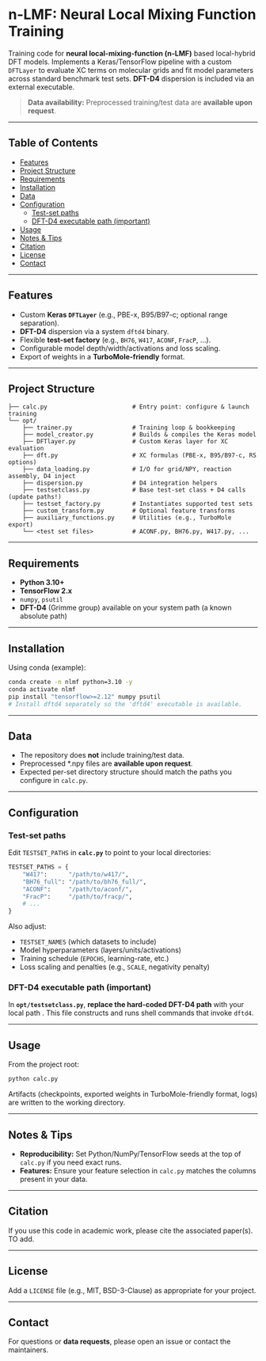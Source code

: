 # n-LMF: Neural Local Mixing Function Training

Training code for **neural local-mixing-function (n-LMF)** based local-hybrid DFT models.
Implements a Keras/TensorFlow pipeline with a custom `DFTLayer` to evaluate XC terms on molecular grids and fit model parameters across standard benchmark test sets. **DFT-D4** dispersion is included via an external executable.

> **Data availability:** Preprocessed training/test data are **available upon request**.

---

## Table of Contents

- [Features](#features)
- [Project Structure](#project-structure)
- [Requirements](#requirements)
- [Installation](#installation)
- [Data](#data)
- [Configuration](#configuration)
  - [Test-set paths](#test-set-paths)
  - [DFT-D4 executable path (important)](#dft-d4-executable-path-important)
- [Usage](#usage)
- [Notes & Tips](#notes--tips)
- [Citation](#citation)
- [License](#license)
- [Contact](#contact)

---

## Features

- Custom **Keras `DFTLayer`** (e.g., PBE-x, B95/B97-c; optional range separation).
- **DFT-D4** dispersion via a system `dftd4` binary.
- Flexible **test-set factory** (e.g., `BH76`, `W417`, `ACONF`, `FracP`, …).
- Configurable model depth/width/activations and loss scaling.
- Export of weights in a **TurboMole-friendly** format.

---

## Project Structure

```
├── calc.py                        # Entry point: configure & launch training
└── opt/
    ├── trainer.py                 # Training loop & bookkeeping
    ├── model_creator.py           # Builds & compiles the Keras model
    ├── DFTlayer.py                # Custom Keras layer for XC evaluation
    ├── dft.py                     # XC formulas (PBE-x, B95/B97-c, RS options)
    ├── data_loading.py            # I/O for grid/NPY, reaction assembly, D4 inject
    ├── dispersion.py              # D4 integration helpers
    ├── testsetclass.py            # Base test-set class + D4 calls (update paths!)
    ├── testset_factory.py         # Instantiates supported test sets
    ├── custom_transform.py        # Optional feature transforms
    ├── auxiliary_functions.py     # Utilities (e.g., TurboMole export)
    └── <test set files>           # ACONF.py, BH76.py, W417.py, ...
```

---

## Requirements

- **Python 3.10+**
- **TensorFlow 2.x**
- `numpy`, `psutil`
- **DFT-D4** (Grimme group) available on your system path (a known absolute path)

---

## Installation

Using conda (example):

```bash
conda create -n nlmf python=3.10 -y
conda activate nlmf
pip install "tensorflow>=2.12" numpy psutil
# Install dftd4 separately so the 'dftd4' executable is available.
```

---

## Data

- The repository does **not** include training/test data.
- Preprocessed *.npy files are **available upon request**.
- Expected per-set directory structure should match the paths you configure in `calc.py`.

---

## Configuration

### Test-set paths

Edit `TESTSET_PATHS` in **`calc.py`** to point to your local directories:

```python
TESTSET_PATHS = {
    "W417":      "/path/to/w417/",
    "BH76_full": "/path/to/bh76_full/",
    "ACONF":     "/path/to/aconf/",
    "FracP":     "/path/to/fracp/",
    # ...
}
```

Also adjust:
- `TESTSET_NAMES` (which datasets to include)
- Model hyperparameters (layers/units/activations)
- Training schedule (`EPOCHS`, learning-rate, etc.)
- Loss scaling and penalties (e.g., `SCALE`, negativity penalty)

### DFT-D4 executable path (important)

In **`opt/testsetclass.py`**, **replace the hard-coded DFT-D4 path** with your local path . This file constructs and runs shell commands that invoke `dftd4`. 

---

## Usage

From the project root:

```bash
python calc.py
```

Artifacts (checkpoints, exported weights in TurboMole-friendly format, logs) are written to the working directory.

---

## Notes & Tips

- **Reproducibility:** Set Python/NumPy/TensorFlow seeds at the top of `calc.py` if you need exact runs.
- **Features:** Ensure your feature selection in `calc.py` matches the columns present in your data.

---

## Citation

If you use this code in academic work, please cite the associated paper(s).
TO add.

---

## License

Add a `LICENSE` file (e.g., MIT, BSD-3-Clause) as appropriate for your project.

---

## Contact

For questions or **data requests**, please open an issue or contact the maintainers.
